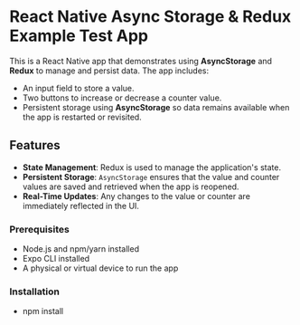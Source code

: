 # React Native Async Storage & Redux Example Test App


This is a React Native app that demonstrates using **AsyncStorage** and **Redux** to manage and persist data. The app includes:
- An input field to store a value.
- Two buttons to increase or decrease a counter value.
- Persistent storage using **AsyncStorage** so data remains available when the app is restarted or revisited.


## Features
- **State Management**: Redux is used to manage the application's state.
- **Persistent Storage**: `AsyncStorage` ensures that the value and counter values are saved and retrieved when the app is reopened.
- **Real-Time Updates**: Any changes to the value or counter are immediately reflected in the UI.

### Prerequisites
- Node.js and npm/yarn installed
- Expo CLI installed
- A physical or virtual device to run the app

### Installation
- npm install
